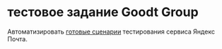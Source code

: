 # тестовое задание Goodt Group
Автоматизировать [готовые сценарии](https://github.com/EvgeniaRepina/TestTaskEvgeniaRepina/files/8425440/TestTaskYandex.pdf) тестирования сервиса Яндекс Почта.

